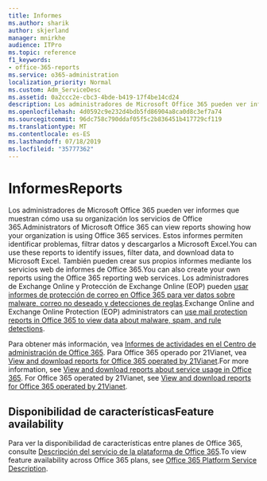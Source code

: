 ```yaml
---
title: Informes
ms.author: sharik
author: skjerland
manager: mnirkhe
audience: ITPro
ms.topic: reference
f1_keywords:
- office-365-reports
ms.service: o365-administration
localization_priority: Normal
ms.custom: Adm_ServiceDesc
ms.assetid: 0a2ccc2e-cbc3-4bde-b419-17f4be14cd24
description: Los administradores de Microsoft Office 365 pueden ver informes que muestran cómo usa su organización los servicios de Office 365. Estos informes permiten identificar problemas, filtrar datos y descargarlos a Microsoft Excel. También pueden crear sus propios informes mediante los servicios web de informes de Office 365. Los administradores de Exchange Online y Protección de Exchange Online (EOP) pueden usar informes de protección de correo en Office 365 para ver datos sobre malware, correo no deseado y detecciones de reglas.
ms.openlocfilehash: 4d0592c9e232d4bdb5fd86904a8ca0d8c3ef7a74
ms.sourcegitcommit: 96dc758c790ddaf05f5c2b836451b417729cf119
ms.translationtype: MT
ms.contentlocale: es-ES
ms.lasthandoff: 07/18/2019
ms.locfileid: "35777362"
---
```

# <a name="reports"></a><span data-ttu-id="cb987-106">Informes</span><span class="sxs-lookup"><span data-stu-id="cb987-106">Reports</span></span>

<span data-ttu-id="cb987-107">Los administradores de Microsoft Office 365 pueden ver informes que muestran cómo usa su organización los servicios de Office 365.</span><span class="sxs-lookup"><span data-stu-id="cb987-107">Administrators of Microsoft Office 365 can view reports showing how your organization is using Office 365 services.</span></span> <span data-ttu-id="cb987-108">Estos informes permiten identificar problemas, filtrar datos y descargarlos a Microsoft Excel.</span><span class="sxs-lookup"><span data-stu-id="cb987-108">You can use these reports to identify issues, filter data, and download data to Microsoft Excel.</span></span> <span data-ttu-id="cb987-109">También pueden crear sus propios informes mediante los servicios web de informes de Office 365.</span><span class="sxs-lookup"><span data-stu-id="cb987-109">You can also create your own reports using the Office 365 reporting web services.</span></span> <span data-ttu-id="cb987-110">Los administradores de Exchange Online y Protección de Exchange Online (EOP) pueden [usar informes de protección de correo en Office 365 para ver datos sobre malware, correo no deseado y detecciones de reglas](https://go.microsoft.com/fwlink/p/?LinkId=401102).</span><span class="sxs-lookup"><span data-stu-id="cb987-110">Exchange Online and Exchange Online Protection (EOP) administrators can [use mail protection reports in Office 365 to view data about malware, spam, and rule detections](https://go.microsoft.com/fwlink/p/?LinkId=401102).</span></span>
  
<span data-ttu-id="cb987-p103">Para obtener más información, vea [Informes de actividades en el Centro de administración de Office 365](https://go.microsoft.com/fwlink/p/?LinkID=270182). Para Office 365 operado por 21Vianet, vea [View and download reports for Office 365 operated by 21Vianet](http://go.microsoft.com/fwlink/?LinkID=733348&amp;clcid=0x409).</span><span class="sxs-lookup"><span data-stu-id="cb987-p103">For more information, see [View and download reports about service usage in Office 365](https://go.microsoft.com/fwlink/p/?LinkID=270182). For Office 365 operated by 21Vianet, see [View and download reports for Office 365 operated by 21Vianet](http://go.microsoft.com/fwlink/?LinkID=733348&amp;clcid=0x409).</span></span>
  
## <a name="feature-availability"></a><span data-ttu-id="cb987-113">Disponibilidad de características</span><span class="sxs-lookup"><span data-stu-id="cb987-113">Feature availability</span></span>

<span data-ttu-id="cb987-114">Para ver la disponibilidad de características entre planes de Office 365, consulte [Descripción del servicio de la plataforma de Office 365](https://technet.microsoft.com/en-us/library/office-365-platform-service-description.aspx).</span><span class="sxs-lookup"><span data-stu-id="cb987-114">To view feature availability across Office 365 plans, see [Office 365 Platform Service Description](https://technet.microsoft.com/en-us/library/office-365-platform-service-description.aspx).</span></span>
  

